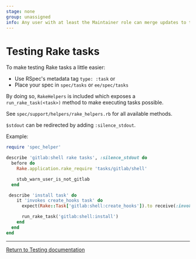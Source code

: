 ```yaml
---
stage: none
group: unassigned
info: Any user with at least the Maintainer role can merge updates to this content. For details, see https://docs.gitlab.com/ee/development/development_processes.html#development-guidelines-review.
---
```


# Testing Rake tasks

To make testing Rake tasks a little easier:

- Use RSpec's metadata tag `type: :task` or
- Place your spec in `spec/tasks` or `ee/spec/tasks`

By doing so, `RakeHelpers` is included which exposes a `run_rake_task(<task>)`
method to make executing tasks possible.

See `spec/support/helpers/rake_helpers.rb` for all available methods.

`$stdout` can be redirected by adding `:silence_stdout`.

Example:

```ruby
require 'spec_helper'

describe 'gitlab:shell rake tasks', :silence_stdout do
  before do
    Rake.application.rake_require 'tasks/gitlab/shell'

    stub_warn_user_is_not_gitlab
  end

 describe 'install task' do
    it 'invokes create_hooks task' do
      expect(Rake::Task['gitlab:shell:create_hooks']).to receive(:invoke)

      run_rake_task('gitlab:shell:install')
    end
  end
end
```

---

[Return to Testing documentation](index.md)
